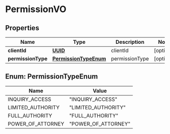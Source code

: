 
# PermissionVO

## Properties
Name | Type | Description | Notes
------------ | ------------- | ------------- | -------------
**clientId** | [**UUID**](UUID.md) | clientId |  [optional]
**permissionType** | [**PermissionTypeEnum**](#PermissionTypeEnum) | permissionType |  [optional]


<a name="PermissionTypeEnum"></a>
## Enum: PermissionTypeEnum
Name | Value
---- | -----
INQUIRY_ACCESS | &quot;INQUIRY_ACCESS&quot;
LIMITED_AUTHORITY | &quot;LIMITED_AUTHORITY&quot;
FULL_AUTHORITY | &quot;FULL_AUTHORITY&quot;
POWER_OF_ATTORNEY | &quot;POWER_OF_ATTORNEY&quot;



